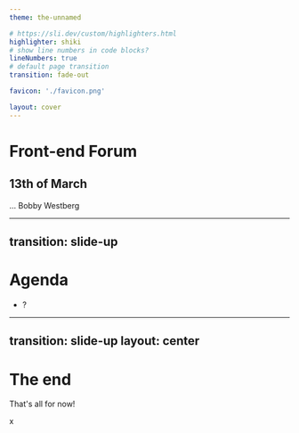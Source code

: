 ```yaml
---
theme: the-unnamed

# https://sli.dev/custom/highlighters.html
highlighter: shiki
# show line numbers in code blocks?
lineNumbers: true
# default page transition
transition: fade-out

favicon: './favicon.png'

layout: cover
---
```


# Front-end Forum

## 13th of March

...
<twemoji-man-technologist/> Bobby Westberg

---
transition: slide-up
---

# <twemoji-spiral-notepad/> Agenda

* ?

---
transition: slide-up
layout: center
---

# The end

That's all for now!

<twemoji-red-heart class="animate-ping"/>

x